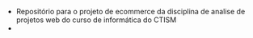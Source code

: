 - Repositório para o projeto de ecommerce da disciplina de analise de projetos web do curso de informática do CTISM
- 
